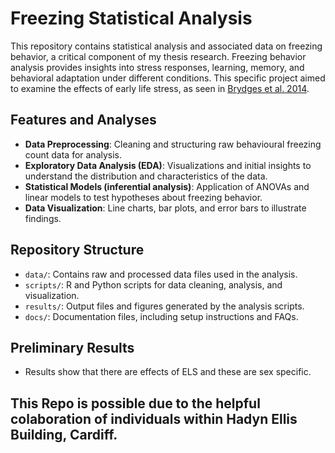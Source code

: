# Freezing Statistical Analysis
This repository contains statistical analysis and associated data on freezing behavior, a critical component of my thesis research. Freezing behavior analysis provides insights into stress responses, learning, memory, and behavioral adaptation under different conditions. This specific project aimed to examine the effects of early life stress, as seen in [Brydges et al. 2014](https://onlinelibrary.wiley.com/doi/full/10.1002/hipo.22259).



## Features and Analyses
- **Data Preprocessing**: Cleaning and structuring raw behavioural freezing count data for analysis.
- **Exploratory Data Analysis (EDA)**: Visualizations and initial insights to understand the distribution and characteristics of the data.
- **Statistical Models (inferential analysis)**: Application of ANOVAs and linear models to test hypotheses about freezing behavior.
- **Data Visualization**: Line charts, bar plots, and error bars to illustrate findings.

## Repository Structure
- `data/`: Contains raw and processed data files used in the analysis.
- `scripts/`: R and Python scripts for data cleaning, analysis, and visualization.
- `results/`: Output files and figures generated by the analysis scripts.
- `docs/`: Documentation files, including setup instructions and FAQs.

## Preliminary Results
- Results show that there are effects of ELS and these are sex specific.

## This Repo is possible due to the helpful colaboration of individuals within Hadyn Ellis Building, Cardiff. 

